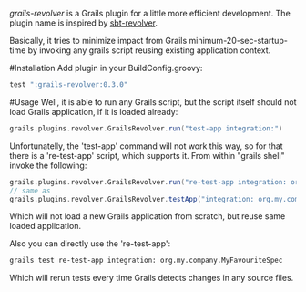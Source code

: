 *grails-revolver* is a Grails plugin for a little more efficient development. The plugin name is inspired by [sbt-revolver](https://github.com/spray/sbt-revolver).

Basically, it tries to minimize impact from Grails minimum-20-sec-startup-time by invoking any grails script reusing existing application context.

#Installation
Add plugin in your BuildConfig.groovy:
```groovy
test ":grails-revolver:0.3.0"
```

#Usage
Well, it is able to run any Grails script, but the script itself should not load Grails application, if it is loaded already:
```groovy
grails.plugins.revolver.GrailsRevolver.run("test-app integration:")
```
Unfortunatelly, the 'test-app' command will not work this way, so for that there is a 're-test-app' script, which supports it.
From within "grails shell" invoke the following:
```groovy
grails.plugins.revolver.GrailsRevolver.run("re-test-app integration: org.my.company.MyFavouriteSpec")
// same as
grails.plugins.revolver.GrailsRevolver.testApp("integration: org.my.company.MyFavouriteSpec")
```
Which will not load a new Grails application from scratch, but reuse same loaded application.

Also you can directly use the 're-test-app':
```bash
grails test re-test-app integration: org.my.company.MyFavouriteSpec
```
Which will rerun tests every time Grails detects changes in any source files.
